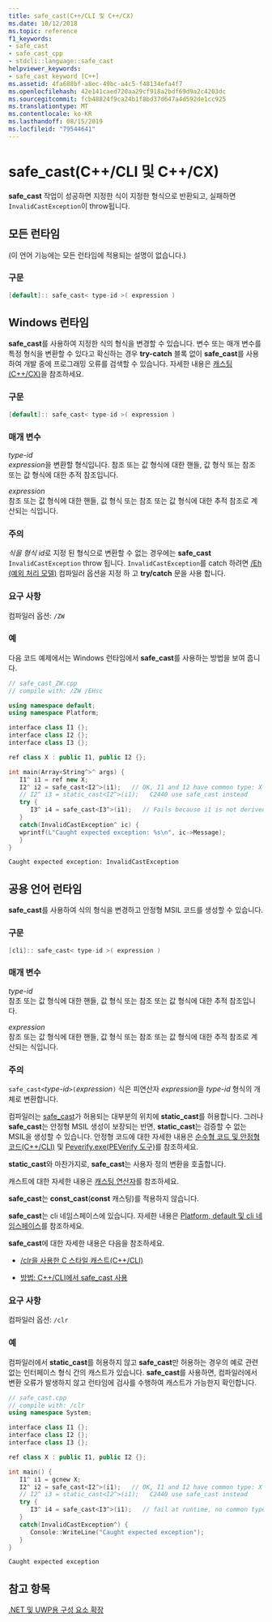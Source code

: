 ```yaml
---
title: safe_cast(C++/CLI 및 C++/CX)
ms.date: 10/12/2018
ms.topic: reference
f1_keywords:
- safe_cast
- safe_cast_cpp
- stdcli::language::safe_cast
helpviewer_keywords:
- safe_cast keyword [C++]
ms.assetid: 4fa688bf-a8ec-49bc-a4c5-f48134efa4f7
ms.openlocfilehash: 42e141caed720aa29cf918a2bdf69d9a2c4203dc
ms.sourcegitcommit: fcb48824f9ca24b1f8bd37d647a4d592de1cc925
ms.translationtype: MT
ms.contentlocale: ko-KR
ms.lasthandoff: 08/15/2019
ms.locfileid: "79544641"
---
```

# <a name="safe_cast-ccli-and-ccx"></a>safe_cast(C++/CLI 및 C++/CX)

**safe_cast** 작업이 성공하면 지정한 식이 지정한 형식으로 반환되고, 실패하면 `InvalidCastException`이 throw됩니다.

## <a name="all-runtimes"></a>모든 런타임

(이 언어 기능에는 모든 런타임에 적용되는 설명이 없습니다.)

### <a name="syntax"></a>구문

```cpp
[default]:: safe_cast< type-id >( expression )
```

## <a name="windows-runtime"></a>Windows 런타임

**safe_cast**를 사용하여 지정한 식의 형식을 변경할 수 있습니다. 변수 또는 매개 변수를 특정 형식을 변환할 수 있다고 확신하는 경우 **try-catch** 블록 없이 **safe_cast**를 사용하여 개발 중에 프로그래밍 오류를 검색할 수 있습니다. 자세한 내용은 [캐스팅(C++/CX)](../cppcx/casting-c-cx.md)을 참조하세요.

### <a name="syntax"></a>구문

```cpp
[default]:: safe_cast< type-id >( expression )
```

### <a name="parameters"></a>매개 변수

*type-id*<br/>
*expression*을 변환할 형식입니다. 참조 또는 값 형식에 대한 핸들, 값 형식 또는 참조 또는 값 형식에 대한 추적 참조입니다.

*expression*<br/>
참조 또는 값 형식에 대한 핸들, 값 형식 또는 참조 또는 값 형식에 대한 추적 참조로 계산되는 식입니다.

### <a name="remarks"></a>주의

*식을* *형식 id*로 지정 된 형식으로 변환할 수 없는 경우에는 **safe_cast** `InvalidCastException` throw 됩니다. `InvalidCastException`를 catch 하려면 [/Eh (예외 처리 모델)](../build/reference/eh-exception-handling-model.md) 컴파일러 옵션을 지정 하 고 **try/catch** 문을 사용 합니다.

### <a name="requirements"></a>요구 사항

컴파일러 옵션: `/ZW`

### <a name="examples"></a>예

다음 코드 예제에서는 Windows 런타임에서 **safe_cast**를 사용하는 방법을 보여 줍니다.

```cpp
// safe_cast_ZW.cpp
// compile with: /ZW /EHsc

using namespace default;
using namespace Platform;

interface class I1 {};
interface class I2 {};
interface class I3 {};

ref class X : public I1, public I2 {};

int main(Array<String^>^ args) {
   I1^ i1 = ref new X;
   I2^ i2 = safe_cast<I2^>(i1);   // OK, I1 and I2 have common type: X
   // I2^ i3 = static_cast<I2^>(i1);   C2440 use safe_cast instead
   try {
      I3^ i4 = safe_cast<I3^>(i1);   // Fails because i1 is not derived from I3.
   }
   catch(InvalidCastException^ ic) {
   wprintf(L"Caught expected exception: %s\n", ic->Message);
   }
}
```

```Output
Caught expected exception: InvalidCastException
```

## <a name="common-language-runtime"></a>공용 언어 런타임

**safe_cast**를 사용하여 식의 형식을 변경하고 안정형 MSIL 코드를 생성할 수 있습니다.

### <a name="syntax"></a>구문

```cpp
[cli]:: safe_cast< type-id >( expression )
```

### <a name="parameters"></a>매개 변수

*type-id*<br/>
참조 또는 값 형식에 대한 핸들, 값 형식 또는 참조 또는 값 형식에 대한 추적 참조입니다.

*expression*<br/>
참조 또는 값 형식에 대한 핸들, 값 형식 또는 참조 또는 값 형식에 대한 추적 참조로 계산되는 식입니다.

### <a name="remarks"></a>주의

`safe_cast<`*type-id*`>(`*expression*`)` 식은 피연산자 *expression*을 *type-id* 형식의 개체로 변환합니다.

컴파일러는 [safe_cast](../cpp/static-cast-operator.md)가 허용되는 대부분의 위치에 **static_cast**를 허용합니다.  그러나 **safe_cast**는 안정형 MSIL 생성이 보장되는 반면, **static_cast**는 검증할 수 없는 MSIL을 생성할 수 있습니다.  안정형 코드에 대한 자세한 내용은 [순수형 코드 및 안정형 코드(C++/CLI)](../dotnet/pure-and-verifiable-code-cpp-cli.md) 및 [Peverify.exe(PEVerify 도구)](/dotnet/framework/tools/peverify-exe-peverify-tool)를 참조하세요.

**static_cast**와 마찬가지로, **safe_cast**는 사용자 정의 변환을 호출합니다.

캐스트에 대한 자세한 내용은 [캐스팅 연산자](../cpp/casting-operators.md)를 참조하세요.

**safe_cast**는 **const_cast**(**const** 캐스팅)를 적용하지 않습니다.

**safe_cast**는 cli 네임스페이스에 있습니다.  자세한 내용은 [Platform, default 및 cli 네임스페이스](platform-default-and-cli-namespaces-cpp-component-extensions.md)를 참조하세요.

**safe_cast**에 대한 자세한 내용은 다음을 참조하세요.

- [/clr을 사용한 C 스타일 캐스트(C++/CLI)](c-style-casts-with-clr-cpp-cli.md)

- [방법: C++/CLI에서 safe_cast 사용](../dotnet/how-to-use-safe-cast-in-cpp-cli.md)

### <a name="requirements"></a>요구 사항

컴파일러 옵션: `/clr`

### <a name="examples"></a>예

컴파일러에서 **static_cast**를 허용하지 않고 **safe_cast**만 허용하는 경우의 예로 관련 없는 인터페이스 형식 간의 캐스트가 있습니다.  **safe_cast**를 사용하면, 컴파일러에서 변환 오류가 발생하지 않고 런타임에 검사를 수행하여 캐스트가 가능한지 확인합니다.

```cpp
// safe_cast.cpp
// compile with: /clr
using namespace System;

interface class I1 {};
interface class I2 {};
interface class I3 {};

ref class X : public I1, public I2 {};

int main() {
   I1^ i1 = gcnew X;
   I2^ i2 = safe_cast<I2^>(i1);   // OK, I1 and I2 have common type: X
   // I2^ i3 = static_cast<I2^>(i1);   C2440 use safe_cast instead
   try {
      I3^ i4 = safe_cast<I3^>(i1);   // fail at runtime, no common type
   }
   catch(InvalidCastException^) {
      Console::WriteLine("Caught expected exception");
   }
}
```

```Output
Caught expected exception
```

## <a name="see-also"></a>참고 항목

[.NET 및 UWP용 구성 요소 확장](component-extensions-for-runtime-platforms.md)
